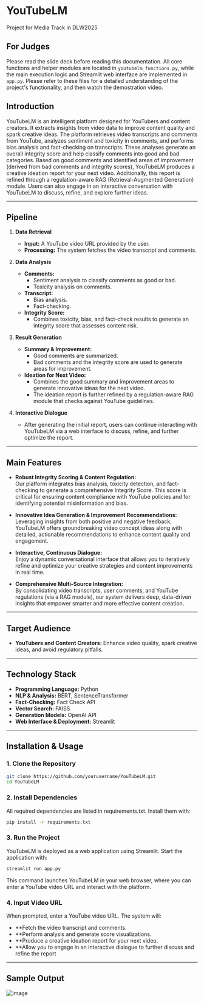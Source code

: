 # YouTubeLM
Project for Media Track in DLW2025

## For Judges
Please read the slide deck before reading this documentation. All core functions and helper modules are located in `youtubelm_functions.py`, while the main execution logic and Streamlit web interface are implemented in `app.py`. Please refer to these files for a detailed understanding of the project's functionality, and then watch the demostration video.

## Introduction
YouTubeLM is an intelligent platform designed for YouTubers and content creators. It extracts insights from video data to improve content quality and spark creative ideas. The platform retrieves video transcripts and comments from YouTube, analyzes sentiment and toxicity in comments, and performs bias analysis and fact-checking on transcripts. These analyses generate an overall integrity score and help classify comments into good and bad categories. Based on good comments and identified areas of improvement (derived from bad comments and integrity scores), YouTubeLM produces a creative ideation report for your next video. Additionally, this report is refined through a regulation-aware RAG (Retrieval-Augmented Generation) module. Users can also engage in an interactive conversation with YouTubeLM to discuss, refine, and explore further ideas.

---

## Pipeline

1. **Data Retrieval**  
   - **Input:** A YouTube video URL provided by the user.  
   - **Processing:** The system fetches the video transcript and comments.

2. **Data Analysis**  
   - **Comments:**  
     - Sentiment analysis to classify comments as good or bad.  
     - Toxicity analysis on comments.
   - **Transcript:**  
     - Bias analysis.  
     - Fact-checking.
   - **Integrity Score:**  
     - Combines toxicity, bias, and fact-check results to generate an integrity score that assesses content risk.

3. **Result Generation**  
   - **Summary & Improvement:**  
     - Good comments are summarized.  
     - Bad comments and the integrity score are used to generate areas for improvement.
   - **Ideation for Next Video:**  
     - Combines the good summary and improvement areas to generate innovative ideas for the next video.  
     - The ideation report is further refined by a regulation-aware RAG module that checks against YouTube guidelines.

4. **Interactive Dialogue**  
   - After generating the initial report, users can continue interacting with YouTubeLM via a web interface to discuss, refine, and further optimize the report.

---

## Main Features

- **Robust Integrity Scoring & Content Regulation:**  
  Our platform integrates bias analysis, toxicity detection, and fact-checking to generate a comprehensive Integrity Score. This score is critical for ensuring content compliance with YouTube policies and for identifying potential misinformation and bias.

- **Innovative Idea Generation & Improvement Recommendations:**  
  Leveraging insights from both positive and negative feedback, YouTubeLM offers groundbreaking video concept ideas along with detailed, actionable recommendations to enhance content quality and engagement.

- **Interactive, Continuous Dialogue:**  
  Enjoy a dynamic conversational interface that allows you to iteratively refine and optimize your creative strategies and content improvements in real time.

- **Comprehensive Multi-Source Integration:**  
  By consolidating video transcripts, user comments, and YouTube regulations (via a RAG module), our system delivers deep, data-driven insights that empower smarter and more effective content creation.

---

## Target Audience

- **YouTubers and Content Creators:** Enhance video quality, spark creative ideas, and avoid regulatory pitfalls.

---

## Technology Stack

- **Programming Language:** Python  
- **NLP & Analysis:** BERT, SentenceTransformer  
- **Fact-Checking:** Fact Check API  
- **Vector Search:** FAISS  
- **Generation Models:** OpenAI API  
- **Web Interface & Deployment:** Streamlit  

---

## Installation & Usage

### 1. Clone the Repository

```bash
git clone https://github.com/yourusername/YouTubeLM.git
cd YouTubeLM
```

### 2. Install Dependencies
All required dependencies are listed in requirements.txt. Install them with:

```bash
pip install -r requirements.txt
```

### 3. Run the Project
YouTubeLM is deployed as a web application using Streamlit. Start the application with:

```bash
streamlit run app.py
```
This command launches YouTubeLM in your web browser, where you can enter a YouTube video URL and interact with the platform.

### 4. Input Video URL
When prompted, enter a YouTube video URL. The system will:

- **Fetch the video transcript and comments.
- **Perform analysis and generate score visualizations.
- **Produce a creative ideation report for your next video.
- **Allow you to engage in an interactive dialogue to further discuss and refine the report

---

## Sample Output
![image](https://github.com/user-attachments/assets/b13dc7e5-e7b9-4334-88db-484008ff1b88)

